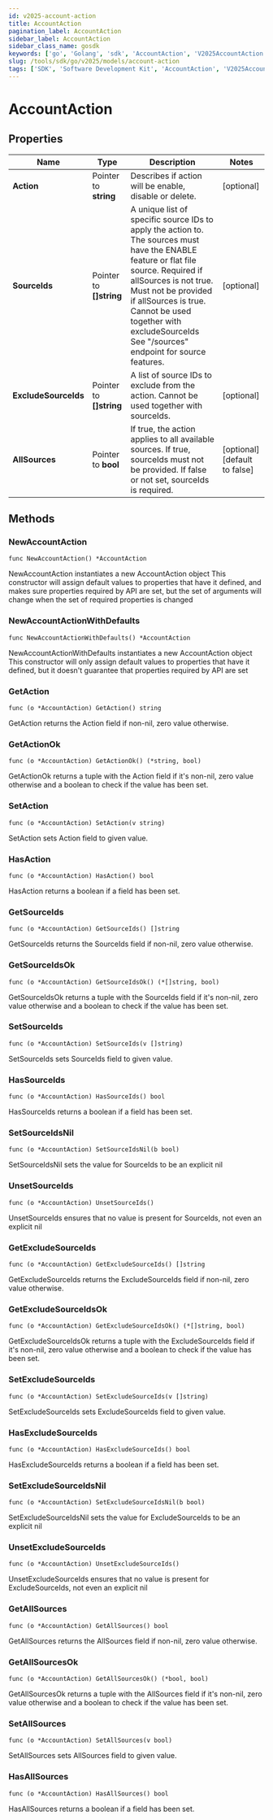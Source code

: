 ```yaml
---
id: v2025-account-action
title: AccountAction
pagination_label: AccountAction
sidebar_label: AccountAction
sidebar_class_name: gosdk
keywords: ['go', 'Golang', 'sdk', 'AccountAction', 'V2025AccountAction'] 
slug: /tools/sdk/go/v2025/models/account-action
tags: ['SDK', 'Software Development Kit', 'AccountAction', 'V2025AccountAction']
---
```


# AccountAction

## Properties

Name | Type | Description | Notes
------------ | ------------- | ------------- | -------------
**Action** | Pointer to **string** | Describes if action will be enable, disable or delete. | [optional] 
**SourceIds** | Pointer to **[]string** | A unique list of specific source IDs to apply the action to. The sources must have the ENABLE feature or flat file source. Required if allSources is not true. Must not be provided if allSources is true. Cannot be used together with excludeSourceIds See \"/sources\" endpoint for source features. | [optional] 
**ExcludeSourceIds** | Pointer to **[]string** | A list of source IDs to exclude from the action. Cannot be used together with sourceIds. | [optional] 
**AllSources** | Pointer to **bool** | If true, the action applies to all available sources. If true, sourceIds must not be provided. If false or not set, sourceIds is required. | [optional] [default to false]

## Methods

### NewAccountAction

`func NewAccountAction() *AccountAction`

NewAccountAction instantiates a new AccountAction object
This constructor will assign default values to properties that have it defined,
and makes sure properties required by API are set, but the set of arguments
will change when the set of required properties is changed

### NewAccountActionWithDefaults

`func NewAccountActionWithDefaults() *AccountAction`

NewAccountActionWithDefaults instantiates a new AccountAction object
This constructor will only assign default values to properties that have it defined,
but it doesn't guarantee that properties required by API are set

### GetAction

`func (o *AccountAction) GetAction() string`

GetAction returns the Action field if non-nil, zero value otherwise.

### GetActionOk

`func (o *AccountAction) GetActionOk() (*string, bool)`

GetActionOk returns a tuple with the Action field if it's non-nil, zero value otherwise
and a boolean to check if the value has been set.

### SetAction

`func (o *AccountAction) SetAction(v string)`

SetAction sets Action field to given value.

### HasAction

`func (o *AccountAction) HasAction() bool`

HasAction returns a boolean if a field has been set.

### GetSourceIds

`func (o *AccountAction) GetSourceIds() []string`

GetSourceIds returns the SourceIds field if non-nil, zero value otherwise.

### GetSourceIdsOk

`func (o *AccountAction) GetSourceIdsOk() (*[]string, bool)`

GetSourceIdsOk returns a tuple with the SourceIds field if it's non-nil, zero value otherwise
and a boolean to check if the value has been set.

### SetSourceIds

`func (o *AccountAction) SetSourceIds(v []string)`

SetSourceIds sets SourceIds field to given value.

### HasSourceIds

`func (o *AccountAction) HasSourceIds() bool`

HasSourceIds returns a boolean if a field has been set.

### SetSourceIdsNil

`func (o *AccountAction) SetSourceIdsNil(b bool)`

 SetSourceIdsNil sets the value for SourceIds to be an explicit nil

### UnsetSourceIds
`func (o *AccountAction) UnsetSourceIds()`

UnsetSourceIds ensures that no value is present for SourceIds, not even an explicit nil
### GetExcludeSourceIds

`func (o *AccountAction) GetExcludeSourceIds() []string`

GetExcludeSourceIds returns the ExcludeSourceIds field if non-nil, zero value otherwise.

### GetExcludeSourceIdsOk

`func (o *AccountAction) GetExcludeSourceIdsOk() (*[]string, bool)`

GetExcludeSourceIdsOk returns a tuple with the ExcludeSourceIds field if it's non-nil, zero value otherwise
and a boolean to check if the value has been set.

### SetExcludeSourceIds

`func (o *AccountAction) SetExcludeSourceIds(v []string)`

SetExcludeSourceIds sets ExcludeSourceIds field to given value.

### HasExcludeSourceIds

`func (o *AccountAction) HasExcludeSourceIds() bool`

HasExcludeSourceIds returns a boolean if a field has been set.

### SetExcludeSourceIdsNil

`func (o *AccountAction) SetExcludeSourceIdsNil(b bool)`

 SetExcludeSourceIdsNil sets the value for ExcludeSourceIds to be an explicit nil

### UnsetExcludeSourceIds
`func (o *AccountAction) UnsetExcludeSourceIds()`

UnsetExcludeSourceIds ensures that no value is present for ExcludeSourceIds, not even an explicit nil
### GetAllSources

`func (o *AccountAction) GetAllSources() bool`

GetAllSources returns the AllSources field if non-nil, zero value otherwise.

### GetAllSourcesOk

`func (o *AccountAction) GetAllSourcesOk() (*bool, bool)`

GetAllSourcesOk returns a tuple with the AllSources field if it's non-nil, zero value otherwise
and a boolean to check if the value has been set.

### SetAllSources

`func (o *AccountAction) SetAllSources(v bool)`

SetAllSources sets AllSources field to given value.

### HasAllSources

`func (o *AccountAction) HasAllSources() bool`

HasAllSources returns a boolean if a field has been set.


